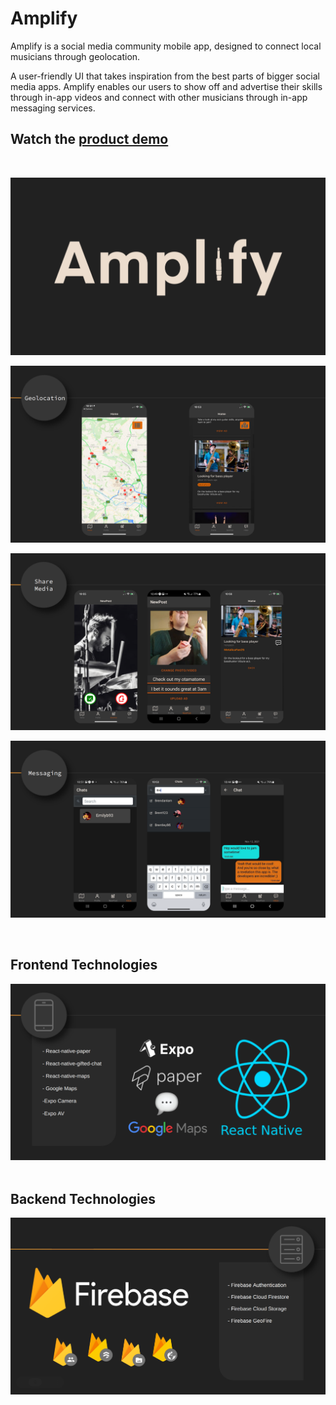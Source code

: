 # Amplify

Amplify is a social media community mobile app, designed to connect local musicians through geolocation.

A user-friendly UI that takes inspiration from the best parts of bigger social media apps. Amplify enables our users to show off and advertise their skills through in-app videos and connect with other musicians through in-app messaging services.

## Watch the [product demo](https://youtu.be/0XwSTd0MUhY?t=103)

&ensp;


![](./assets/demo_screenshots/_logo.png)

![](./assets/demo_screenshots/_geolocation.png)

![](./assets/demo_screenshots/_media.png)

![](./assets/demo_screenshots/_messaging.png)

&ensp;

## Frontend Technologies

![](./assets/demo_screenshots/_frontend.png)
&ensp;

## Backend Technologies

![](./assets/demo_screenshots/_backend.png)
